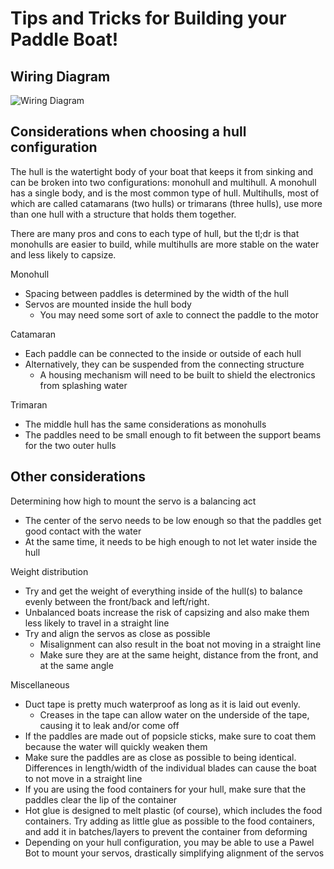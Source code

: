 # Tips and Tricks for Building your Paddle Boat!

## Wiring Diagram

![Wiring Diagram](paddle_boat_wiring_diagram.png)

## Considerations when choosing a hull configuration

The hull is the watertight body of your boat that keeps it from sinking and can be broken into two configurations: monohull and multihull. A monohull has a single body, and is the most common type of hull. Multihulls, most of which are called catamarans (two hulls) or trimarans (three hulls), use more than one hull with a structure that holds them together.

There are many pros and cons to each type of hull, but the tl;dr is that monohulls are easier to build, while multihulls are more stable on the water and less likely to capsize.

Monohull
- Spacing between paddles is determined by the width of the hull
- Servos are mounted inside the hull body
    - You may need some sort of axle to connect the paddle to the motor

Catamaran
- Each paddle can be connected to the inside or outside of each hull
- Alternatively, they can be suspended from the connecting structure
    - A housing mechanism will need to be built to shield the electronics from splashing water

Trimaran
- The middle hull has the same considerations as monohulls
- The paddles need to be small enough to fit between the support beams for the two outer hulls

## Other considerations

Determining how high to mount the servo is a balancing act

- The center of the servo needs to be low enough so that the paddles get good contact with the water
- At the same time, it needs to be high enough to not let water inside the hull

Weight distribution

- Try and get the weight of everything inside of the hull(s) to balance evenly between the front/back and left/right.
- Unbalanced boats increase the risk of capsizing and also make them less likely to travel in a straight line
- Try and align the servos as close as possible
    - Misalignment can also result in the boat not moving in a straight line
    - Make sure they are at the same height, distance from the front, and at the same angle

Miscellaneous

- Duct tape is pretty much waterproof as long as it is laid out evenly.
    - Creases in the tape can allow water on the underside of the tape, causing it to leak and/or come off
- If the paddles are made out of popsicle sticks, make sure to coat them because the water will quickly weaken them
- Make sure the paddles are as close as possible to being identical. Differences in length/width of the individual blades can cause the boat to not move in a straight line
- If you are using the food containers for your hull, make sure that the paddles clear the lip of the container
- Hot glue is designed to melt plastic (of course), which includes the food containers. Try adding as little glue as possible to the food containers, and add it in batches/layers to prevent the container from deforming
- Depending on your hull configuration, you may be able to use a Pawel Bot to mount your servos, drastically simplifying alignment of the servos
